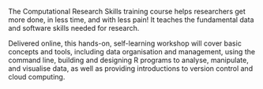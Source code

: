 The Computational Research Skills training course helps researchers get more done, in less time, and with less pain!
It teaches the fundamental data and software skills needed for research.

Delivered online, this hands-on, self-learning workshop will cover basic concepts and tools, including data organisation and management, using the command line, 
building and designing R programs to analyse, manipulate, and visualise data, as well as providing introductions to version control and cloud computing.
